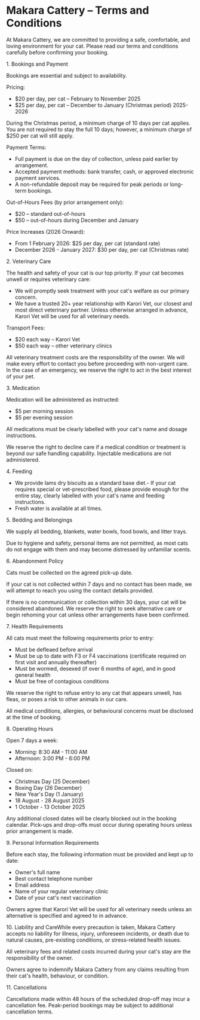 # Makara Cattery – Terms and Conditions

At Makara Cattery, we are committed to providing a safe, comfortable, and loving environment for your cat. Please read our terms and conditions carefully before confirming your booking.

1\. Bookings and Payment

Bookings are essential and subject to availability.

Pricing: 

* $20 per day, per cat – February to November 2025  
* $25 per day, per cat – December to January (Christmas period) 2025-2026

During the Christmas period, a minimum charge of 10 days per cat applies. You are not required to stay the full 10 days; however, a minimum charge of $250 per cat will still apply.

Payment Terms:

* Full payment is due on the day of collection, unless paid earlier by arrangement.  
* Accepted payment methods: bank transfer, cash, or approved electronic payment services.  
* A non-refundable deposit may be required for peak periods or long-term bookings.

Out-of-Hours Fees (by prior arrangement only):

* $20 – standard out-of-hours  
* $50 – out-of-hours during December and January

Price Increases (2026 Onward):

* From 1 February 2026: $25 per day, per cat (standard rate)  
* December 2026 \- January 2027: $30 per day, per cat (Christmas rate)

2\. Veterinary Care

The health and safety of your cat is our top priority. If your cat becomes unwell or requires veterinary care:

* We will promptly seek treatment with your cat's welfare as our primary concern.  
* We have a trusted 20+ year relationship with Karori Vet, our closest and most direct veterinary partner. Unless otherwise arranged in advance, Karori Vet will be used for all veterinary needs.

Transport Fees:

* $20 each way – Karori Vet  
* $50 each way – other veterinary clinics

All veterinary treatment costs are the responsibility of the owner. We will make every effort to contact you before proceeding with non-urgent care. In the case of an emergency, we reserve the right to act in the best interest of your pet.

3\. Medication

Medication will be administered as instructed:

* $5 per morning session  
* $5 per evening session

All medications must be clearly labelled with your cat's name and dosage instructions.

We reserve the right to decline care if a medical condition or treatment is beyond our safe handling capability. Injectable medications are not administered.

4\. Feeding

* We provide Iams dry biscuits as a standard base diet.- If your cat requires special or vet-prescribed food, please provide enough for the entire stay, clearly labelled with your cat's name and feeding instructions.  
* Fresh water is available at all times.

5\. Bedding and Belongings

We supply all bedding, blankets, water bowls, food bowls, and litter trays.

Due to hygiene and safety, personal items are not permitted, as most cats do not engage with them and may become distressed by unfamiliar scents.

6\. Abandonment Policy

Cats must be collected on the agreed pick-up date.

If your cat is not collected within 7 days and no contact has been made, we will attempt to reach you using the contact details provided.

If there is no communication or collection within 30 days, your cat will be considered abandoned. We reserve the right to seek alternative care or begin rehoming your cat unless other arrangements have been confirmed.

7\. Health Requirements

All cats must meet the following requirements prior to entry:

* Must be defleaed before arrival  
* Must be up to date with F3 or F4 vaccinations (certificate required on first visit and annually thereafter)  
* Must be wormed, desexed (if over 6 months of age), and in good general health  
* Must be free of contagious conditions

We reserve the right to refuse entry to any cat that appears unwell, has fleas, or poses a risk to other animals in our care.

All medical conditions, allergies, or behavioural concerns must be disclosed at the time of booking.

8\. Operating Hours

Open 7 days a week:

* Morning: 8:30 AM \- 11:00 AM  
* Afternoon: 3:00 PM \- 6:00 PM

Closed on:

* Christmas Day (25 December)  
* Boxing Day (26 December)  
* New Year's Day (1 January)  
* 18 August \- 28 August 2025  
* 1 October \- 13 October 2025

Any additional closed dates will be clearly blocked out in the booking calendar. Pick-ups and drop-offs must occur during operating hours unless prior arrangement is made.

9\. Personal Information Requirements

Before each stay, the following information must be provided and kept up to date:

* Owner's full name  
* Best contact telephone number  
* Email address  
* Name of your regular veterinary clinic  
* Date of your cat's next vaccination

Owners agree that Karori Vet will be used for all veterinary needs unless an alternative is specified and agreed to in advance.

10\. Liability and CareWhile every precaution is taken, Makara Cattery accepts no liability for illness, injury, unforeseen incidents, or death due to natural causes, pre-existing conditions, or stress-related health issues.

All veterinary fees and related costs incurred during your cat's stay are the responsibility of the owner.

Owners agree to indemnify Makara Cattery from any claims resulting from their cat's health, behaviour, or condition.

11\. Cancellations

Cancellations made within 48 hours of the scheduled drop-off may incur a cancellation fee. Peak-period bookings may be subject to additional cancellation terms.

